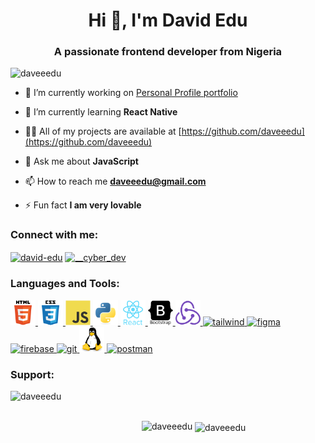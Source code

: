 <!-- ### Hi there 👋 -->


<!-- **daveeedu/daveeedu** is a ✨ _special_ ✨ repository because its `README.md` (this file) appears on your GitHub profile. -->

<h1 align="center">Hi 👋, I'm David Edu</h1>
<h3 align="center">A passionate frontend developer from Nigeria</h3>

<p align="left"> <img src="https://komarev.com/ghpvc/?username=daveeedu&label=Profile%20views&color=0e75b6&style=flat" alt="daveeedu" /> </p>

- 🔭 I’m currently working on [Personal Profile portfolio]()

- 🌱 I’m currently learning **React Native**

- 👨‍💻 All of my projects are available at [https://github.com/daveeedu](https://github.com/daveeedu)

- 💬 Ask me about **JavaScript**

- 📫 How to reach me **daveeedu@gmail.com**

- ⚡ Fun fact **I am very lovable**

<h3 align="left">Connect with me:</h3>
<p align="left">
<a href="https://linkedin.com/in/david-edu" target="blank"><img align="center" src="https://raw.githubusercontent.com/rahuldkjain/github-profile-readme-generator/master/src/images/icons/Social/linked-in-alt.svg" alt="david-edu" height="30" width="40" /></a>
  <a href="https://instagram.com/dave__trends" target="blank"><img align="center" src="https://raw.githubusercontent.com/rahuldkjain/github-profile-readme-generator/master/src/images/icons/Social/instagram.svg" alt="__cyber_dev" height="30" width="40" /></a>
</p>

<h3 align="left">Languages and Tools:</h3>
<p align="left"> <a href="https://www.w3.org/html/" target="_blank" rel="noreferrer"> <img src="https://raw.githubusercontent.com/devicons/devicon/master/icons/html5/html5-original-wordmark.svg" alt="html5" width="40" height="40"/> </a> <a href="https://www.w3schools.com/css/" target="_blank" rel="noreferrer"> <img src="https://raw.githubusercontent.com/devicons/devicon/master/icons/css3/css3-original-wordmark.svg" alt="css3" width="40" height="40"/> </a> <a href="https://developer.mozilla.org/en-US/docs/Web/JavaScript" target="_blank" rel="noreferrer"> <img src="https://raw.githubusercontent.com/devicons/devicon/master/icons/javascript/javascript-original.svg" alt="javascript" width="40" height="40"/> </a> <a href="https://www.python.org" target="_blank" rel="noreferrer"> <img src="https://raw.githubusercontent.com/devicons/devicon/master/icons/python/python-original.svg" alt="python" width="40" height="40"/> </a> <a href="https://reactjs.org/" target="_blank" rel="noreferrer"> <img src="https://raw.githubusercontent.com/devicons/devicon/master/icons/react/react-original-wordmark.svg" alt="react" width="40" height="40"/> </a> <a href="https://getbootstrap.com" target="_blank" rel="noreferrer"> <img src="https://raw.githubusercontent.com/devicons/devicon/master/icons/bootstrap/bootstrap-plain-wordmark.svg" alt="bootstrap" width="40" height="40"/> </a> <a href="https://redux.js.org" target="_blank" rel="noreferrer"> <img src="https://raw.githubusercontent.com/devicons/devicon/master/icons/redux/redux-original.svg" alt="redux" width="40" height="40"/> </a> <a href="https://tailwindcss.com/" target="_blank" rel="noreferrer"> <img src="https://www.vectorlogo.zone/logos/tailwindcss/tailwindcss-icon.svg" alt="tailwind" width="40" height="40"/> </a> <a href="https://www.figma.com/" target="_blank" rel="noreferrer"> <img src="https://www.vectorlogo.zone/logos/figma/figma-icon.svg" alt="figma" width="40" height="40"/> </a> <a href="https://firebase.google.com/" target="_blank" rel="noreferrer"> <img src="https://www.vectorlogo.zone/logos/firebase/firebase-icon.svg" alt="firebase" width="40" height="40"/> </a> <a href="https://git-scm.com/" target="_blank" rel="noreferrer"> <img src="https://www.vectorlogo.zone/logos/git-scm/git-scm-icon.svg" alt="git" width="40" height="40"/> </a> <a href="https://www.linux.org/" target="_blank" rel="noreferrer"> <img src="https://raw.githubusercontent.com/devicons/devicon/master/icons/linux/linux-original.svg" alt="linux" width="40" height="40"/> </a> <a href="https://postman.com" target="_blank" rel="noreferrer"> <img src="https://www.vectorlogo.zone/logos/getpostman/getpostman-icon.svg" alt="postman" width="40" height="40"/> </a> </p>

<h3 align="left">Support:</h3>
<p><a href="https://www.buymeacoffee.com/daveeedu"> <img align="left" src="https://cdn.buymeacoffee.com/buttons/v2/default-yellow.png" height="50" width="210" alt="daveeedu" /></a></p><br><br>

<p><img align="left" src="https://github-readme-stats.vercel.app/api/top-langs?username=daveeedu&show_icons=true&locale=en&layout=compact" alt="daveeedu" /></p>

<p>&nbsp;<img align="center" src="https://github-readme-stats.vercel.app/api?username=daveeedu&show_icons=true&locale=en" alt="daveeedu" /></p>

